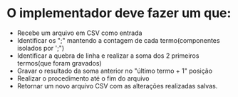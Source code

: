 # O implementador deve fazer um que:

* Recebe um arquivo em CSV como entrada
* Identificar os ";" mantendo a contagem de cada termo(componentes isolados por ';")
* Identificar a quebra de linha e realizar a soma dos 2 primeiros termos(que foram gravados)
* Gravar o resultado da soma anterior no "último termo + 1" posição
* Realizar o procedimento até o fim do arquivo
* Retornar um novo arquivo CSV com as alterações realizadas salvas.  
